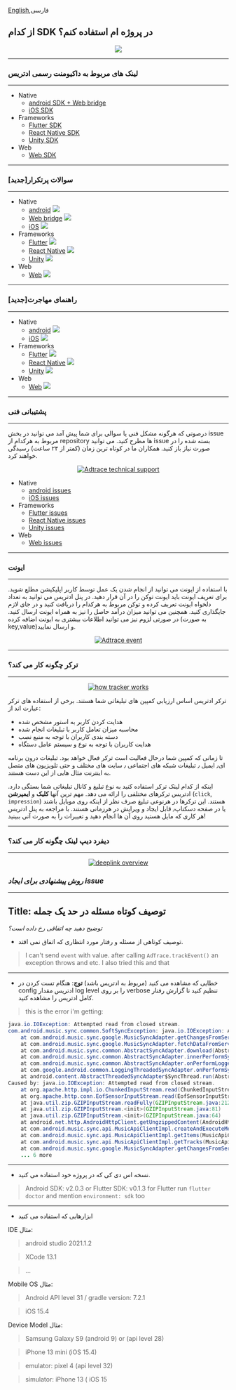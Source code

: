 [English](./README.md),فارسی


## از کدام SDK در پروژه ام استفاده کنم؟

<p align="center">
<a href="https://adtrace.io" target="_blank" rel="noopener noreferrer">
<img src="./files/sdk_fa.jpg" height="alt="Which Adtrace SDK to use in my project">
</a></p>  


---
### لینک های مربوط به داکیومنت رسمی ادتریس
---
- Native
     - [android SDK + Web bridge](https://github.com/adtrace/adtrace_sdk_android)
     - [iOS SDK](https://github.com/adtrace/adtrace_sdk_iOS)
- Frameworks
     - [Flutter SDK](https://github.com/adtrace/adtrace_sdk_flutter)
     - [React Native SDK](https://github.com/adtrace/adtrace_sdk_react_native)
     - [Unity SDK](https://github.com/adtrace/adtrace_sdk_unity)
- Web
  - [Web SDK](https://github.com/adtrace/adtrace_sdk_web)


---
### [جدید]سوالات پرتکرار
---
- Native
     - [android](./files/FAQs/android-native-faq-en.md) <img src='https://img.shields.io/badge/state-stable-green?style=plastic'> 
     - [Web bridge](./files/FAQs/webbridge-faq.md) <img src='https://img.shields.io/badge/state-on the way-orange?style=plastic'> 
     - [iOS](./files/FAQs/ios-native-faq-en.md) <img src='https://img.shields.io/badge/state-stable-green?style=plastic'> 
- Frameworks
     - [Flutter](./files/FAQs/flutter-faq-en.md) <img src='https://img.shields.io/badge/state-on the way-orange?style=plastic'> 
     - [React Native](./files/FAQs/react-native-faq-en.md) <img src='https://img.shields.io/badge/state-on the way-orange?style=plastic'> 
     - [Unity](./files/FAQs/unity-faq-en.md) <img src='https://img.shields.io/badge/state-on the way-orange?style=plastic'> 
- Web
  - [Web](./files/FAQs/web-faq-en.md) <img src='https://img.shields.io/badge/state-on the way-orange?style=plastic'> 

---
### [جدید]راهنمای مهاجرت 
---
- Native
     - [android](./files/MigrationGuides/android.md) <img src='https://img.shields.io/badge/state-on the way-orange?style=plastic'> 
     - [iOS](./files/MigrationGuides/ios.md) <img src='https://img.shields.io/badge/state-on the way-orange?style=plastic'> 
- Frameworks
     - [Flutter](./files/MigrationGuides/flutter.md) <img src='https://img.shields.io/badge/state-on the way-orange?style=plastic'> 
     - [React Native](./files/MigrationGuides/reactnative.md) <img src='https://img.shields.io/badge/state-on the way-orange?style=plastic'> 
     - [Unity](./files/MigrationGuides/unity.md) <img src='https://img.shields.io/badge/state-on the way-orange?style=plastic'> 
- Web
  - [Web](./files/MigrationGuides/web.md) <img src='https://img.shields.io/badge/state-on the way-orange?style=plastic'> 

---
### پشتیبانی فنی
---
درصوتی که هرگونه مشکل فنی یا سوالی برای شما پیش آمد می توانید در بخش issue مربوط به هرکدام از repository ها مطرح کنید. می توانید issue بسته شده را در صورت نیاز باز کنید. همکاران ما در کوتاه ترین زمان (کمتر از ۲۴ ساعت) رسیدگی خواهند کرد.

<p align="center">
<a href="https://adtrace.io" target="_blank" rel="noopener noreferrer">
<img src="./files/debug_fa.jpg" alt="Adtrace technical support">
</a></p>

- Native
     - [android issues](https://github.com/adtrace/adtrace_sdk_android/issues)
     - [iOS issues](https://github.com/adtrace/adtrace_sdk_iOS/issues)
- Frameworks
     - [Flutter issues](https://github.com/adtrace/adtrace_sdk_flutter/issues)
     - [React Native issues](https://github.com/adtrace/adtrace_sdk_react_native/issues)
     - [Unity issues](https://github.com/adtrace/adtrace_sdk_unity/issues)
- Web
  - [Web issues](https://github.com/adtrace/adtrace_sdk_web/issues)
  
  
  
---
### ایونت
---
با استفاده از ایونت می توانید از انجام شدن یک عمل توسط کاربر اپلیکیشن مطلع شوید. برای تعریف ایونت باید ایونت توکن را در آن قرار دهید. در پنل ادتریس می توانید به تعداد دلخواه ایونت تعریف کرده و توکن مربوط به هرکدام را دریافت کنید و در جای لازم جایگذاری کنید. 
همچنین می توانید میزان درآمد حاصل را نیز به همراه ایونت ارسال کنید. در صورتی لزوم نیز می توانید اطلاعات بیشتری به ایونت اضافه کرده (به صورت key,value)و ارسال نمایید.
<p align="center">
<a href="https://adtrace.io" target="_blank" rel="noopener noreferrer">
<img src="./files/event_fa.jpg" alt="Adtrace event">
</a></p>


---
### ترکر چگونه کار می کند؟
---

<p align="center">
<a href="https://adtrace.io" target="_blank" rel="noopener noreferrer">
<img src="./files/tracker_fa.jpg" alt="how tracker works">
</a></p>
ترکر ادتریس اساس ارزیابی کمپین های تبلیغاتی شما هستند. برخی از استفاده های ترکر عبارت اند از:

- هدایت کردن کاربر به استور مشخص شده 
- محاسبه میزان تعامل کاربر با تبلیغات انجام شده
- دسته بندی کاربران با توجه به منبع نصب
- هدایت کاربران با توجه به نوع و سیستم عامل دستگاه

تا زمانی که کمپین شما درحال فعالیت است ترکر فعال خواهد بود. تبلیغات درون برنامه ای٫ ایمیل ٫ تبلیغات شبکه های اجتماعی ٫ سایت های مختلف و حتی تلویزیون های متصل به اینترنت مثال هایی از این دست هستند.

اینکه از کدام لینک ترکر استفاده کنید به نوع تبلیغ و کانال تبلیغاتی شما بستگی دارد. ادتریس ترکرهای مختلفی را ارائه می دهد. مهم ترین آنها **کلیک** و **ایمپرشن** (`click`, `impression`) هستند. این ترکرها در هرنوعی تبلیغ صرف نظر از اینکه روی موبایل باشند یا در صفحه دسکتاپ٫ قابل ایجاد و ویرایش در هرزمانی هستند. با مراجعه به پنل ادتریس هر کاری که مایل هستید روی آن ها انجام دهید و تغییرات را به صورت آنی ببینید!



---
### دیفرد دیپ لینک چگونه کار می کند؟
---

<p align="center">
<a href="https://adtrace.io" target="_blank" rel="noopener noreferrer">
<img src="./files/deeplink_fa.jpg" alt="deeplink overview">
</a></p>

                                                          
### ***روش پیشنهادی برای ایجاد issue***
---
**Title**: توصیف کوتاه مسئله در حد یک جمله
----
*توضیح دهید چه اتفاقی رخ داده است؟*

- توصیف کوتاهی از مسئله و رفتار مورد انتظاری که اتفاق نمی افتد.

> I can't send `event` with value. after calling `AdTrace.trackEvent()` an exception throws and etc.
> I also tried this and that
---
- خطایی که مشاهده می کنید (مربوط به ادتریس باشد)
**توج**: هنگام تست کردن در config ادتریس مقدار log level را بر روی verbose تنظیم کنید تا گزارش رفتار کامل ادتریس را مشاهده کنید.
> this is the error i'm getting:
```java
java.io.IOException: Attempted read from closed stream.
com.android.music.sync.common.SoftSyncException: java.io.IOException: Attempted read from closed stream.
    at com.android.music.sync.google.MusicSyncAdapter.getChangesFromServerAsDom(MusicSyncAdapter.java:545)
    at com.android.music.sync.google.MusicSyncAdapter.fetchDataFromServer(MusicSyncAdapter.java:488)
    at com.android.music.sync.common.AbstractSyncAdapter.download(AbstractSyncAdapter.java:417)
    at com.android.music.sync.common.AbstractSyncAdapter.innerPerformSync(AbstractSyncAdapter.java:313)
    at com.android.music.sync.common.AbstractSyncAdapter.onPerformLoggedSync(AbstractSyncAdapter.java:243)
    at com.google.android.common.LoggingThreadedSyncAdapter.onPerformSync(LoggingThreadedSyncAdapter.java:33)
    at android.content.AbstractThreadedSyncAdapter$SyncThread.run(AbstractThreadedSyncAdapter.java:164)
Caused by: java.io.IOException: Attempted read from closed stream.
    at org.apache.http.impl.io.ChunkedInputStream.read(ChunkedInputStream.java:148)
    at org.apache.http.conn.EofSensorInputStream.read(EofSensorInputStream.java:159)
    at java.util.zip.GZIPInputStream.readFully(GZIPInputStream.java:212)
    at java.util.zip.GZIPInputStream.<init>(GZIPInputStream.java:81)
    at java.util.zip.GZIPInputStream.<init>(GZIPInputStream.java:64)
    at android.net.http.AndroidHttpClient.getUngzippedContent(AndroidHttpClient.java:218)
    at com.android.music.sync.api.MusicApiClientImpl.createAndExecuteMethod(MusicApiClientImpl.java:312)
    at com.android.music.sync.api.MusicApiClientImpl.getItems(MusicApiClientImpl.java:588)
    at com.android.music.sync.api.MusicApiClientImpl.getTracks(MusicApiClientImpl.java:638)
    at com.android.music.sync.google.MusicSyncAdapter.getChangesFromServerAsDom(MusicSyncAdapter.java:512)
    ... 6 more
```
---

- نسخه اس دی کی که در پروژه خود استفاده می کنید.
> Android SDK: v2.0.3 or Flutter SDK: v0.1.3 
for Flutter run `flutter doctor` and mention `environment: sdk` too
---

- ابزارهایی که استفاده می کنید

IDE مثال:

> android studio 2021.1.2

> XCode 13.1

> ...

Mobile OS مثال:

> Android API level 31 / gradle version: 7.2.1

> iOS 15.4

Device Model مثال:

> Samsung Galaxy S9 (android 9) or (api level 28)

> iPhone 13 mini (iOS 15.4)

> emulator: pixel 4 (api level 32)

> simulator: iPhone 13 ( iOS 15
